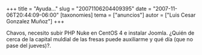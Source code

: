 +++
title = "Ayuda..."
slug = "20071106204409395"
date = "2007-11-06T20:44:09-06:00"
[taxonomies]
tema = ["anuncios"]
autor = ["Luis Cesar Gonzalez Muñoz"]
+++

Chavos, necesito subir PHP Nuke en CentOS 4 e instalar Joomla. ¿Quién de
cerca de la capital muldial de las fresas puede auxiliarme y qué día
(que no pase del jueves)?.
